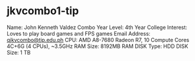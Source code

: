 # jkvcombo1-tip
Name: John Kenneth Valdez Combo
Year Level: 4th Year College
Interest: Loves to play board games and FPS games
Email Address: qjkvcombo@tip.edu.ph
CPU: AMD A8-7680 Radeon R7, 10 Compute Cores 4C+6G   (4 CPUs), ~3.5GHz
RAM Size: 8192MB RAM
DISK Type: HDD
DISK Size: 1 TB
